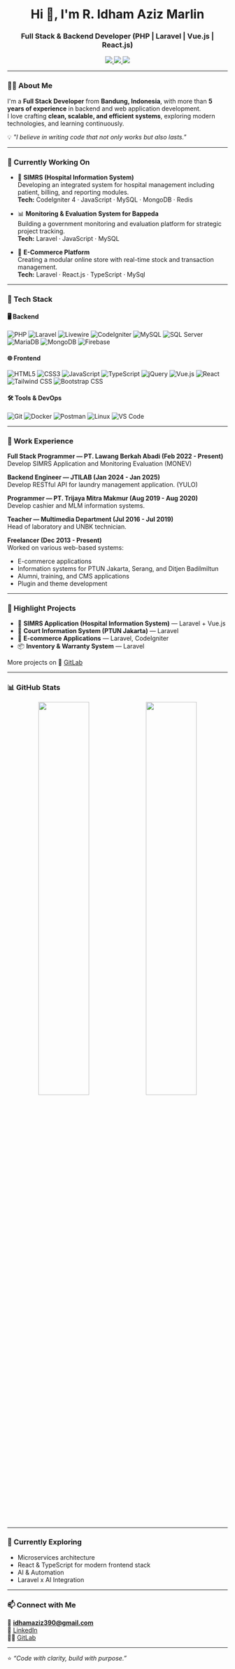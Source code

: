 <h1 align="center">Hi 👋, I'm R. Idham Aziz Marlin</h1>
<h3 align="center">Full Stack & Backend Developer (PHP | Laravel | Vue.js | React.js)</h3>

<p align="center">
  <a href="https://www.linkedin.com/in/idham-aziz-marlin/" target="_blank">
    <img src="https://img.shields.io/badge/LinkedIn-0A66C2?style=for-the-badge&logo=linkedin&logoColor=white"/>
  </a>
  <a href="https://gitlab.com/IdhamAzizMarlin" target="_blank">
    <img src="https://img.shields.io/badge/GitLab-FC6D26?style=for-the-badge&logo=gitlab&logoColor=white"/>
  </a>
  <a href="mailto:idhamaziz390@gmail.com">
    <img src="https://img.shields.io/badge/Email-D14836?style=for-the-badge&logo=gmail&logoColor=white"/>
  </a>
</p>

---

### 👨‍💻 About Me
I'm a **Full Stack Developer** from **Bandung, Indonesia**, with more than **5 years of experience** in backend and web application development.  
I love crafting **clean, scalable, and efficient systems**, exploring modern technologies, and learning continuously.

💡 *"I believe in writing code that not only works but also lasts."*

---

### 🚧 Currently Working On

- 🏥 **SIMRS (Hospital Information System)**  
  Developing an integrated system for hospital management including patient, billing, and reporting modules.  
  **Tech:** CodeIgniter 4 · JavaScript · MySQL · MongoDB · Redis

- 📊 **Monitoring & Evaluation System for Bappeda**  
  Building a government monitoring and evaluation platform for strategic project tracking.  
  **Tech:** Laravel · JavaScript · MySQL

- 🛒 **E-Commerce Platform**  
  Creating a modular online store with real-time stock and transaction management.  
  **Tech:** Laravel · React.js · TypeScript · MySql

---

### 🧠 Tech Stack

#### 🖥️ Backend
![PHP](https://img.shields.io/badge/PHP-777BB4?style=flat-square&logo=php&logoColor=white)
![Laravel](https://img.shields.io/badge/Laravel-FF2D20?style=flat-square&logo=laravel&logoColor=white)
![Livewire](https://img.shields.io/badge/Livewire-4E56A6?style=flat-square&logo=livewire&logoColor=white)
![CodeIgniter](https://img.shields.io/badge/CodeIgniter-EF4223?style=flat-square&logo=codeigniter&logoColor=white)
![MySQL](https://img.shields.io/badge/MySQL-4479A1?style=flat-square&logo=mysql&logoColor=white)
![SQL Server](https://img.shields.io/badge/SQL%20Server-CC2927?style=flat-square&logo=microsoftsqlserver&logoColor=white)
![MariaDB](https://img.shields.io/badge/MariaDB-003545?style=flat-square&logo=mariadb&logoColor=white)
![MongoDB](https://img.shields.io/badge/MongoDB-47A248?style=flat-square&logo=mongodb&logoColor=white)
![Firebase](https://img.shields.io/badge/Firebase-FFCA28?style=flat-square&logo=firebase&logoColor=black)

#### 🌐 Frontend
![HTML5](https://img.shields.io/badge/HTML5-E34F26?style=flat-square&logo=html5&logoColor=white)
![CSS3](https://img.shields.io/badge/CSS3-1572B6?style=flat-square&logo=css3&logoColor=white)
![JavaScript](https://img.shields.io/badge/JavaScript-F7DF1E?style=flat-square&logo=javascript&logoColor=black)
![TypeScript](https://img.shields.io/badge/TypeScript-3178C6?style=flat-square&logo=typescript&logoColor=white)
![jQuery](https://img.shields.io/badge/jQuery-0769AD?style=flat-square&logo=jquery&logoColor=white)
![Vue.js](https://img.shields.io/badge/Vue.js-4FC08D?style=flat-square&logo=vuedotjs&logoColor=white)
![React](https://img.shields.io/badge/React-20232A?style=flat-square&logo=react&logoColor=61DAFB)
![Tailwind CSS](https://img.shields.io/badge/Tailwind_CSS-06B6D4?style=flat-square&logo=tailwindcss&logoColor=white)
![Bootstrap CSS](https://img.shields.io/badge/Bootstrap-563D7C?style=flat-square&logo=bootstrap&logoColor=white)

#### 🛠️ Tools & DevOps
![Git](https://img.shields.io/badge/Git-F05032?style=flat-square&logo=git&logoColor=white)
![Docker](https://img.shields.io/badge/Docker-2496ED?style=flat-square&logo=docker&logoColor=white)
![Postman](https://img.shields.io/badge/Postman-FF6C37?style=flat-square&logo=postman&logoColor=white)
![Linux](https://img.shields.io/badge/Linux-FCC624?style=flat-square&logo=linux&logoColor=black)
![VS Code](https://img.shields.io/badge/VS%20Code-007ACC?style=flat-square&logo=visualstudiocode&logoColor=white)

---

### 💼 Work Experience

**Full Stack Programmer — PT. Lawang Berkah Abadi (Feb 2022 - Present)**  
Develop SIMRS Application and Monitoring Evaluation (MONEV)

**Backend Engineer — JTILAB (Jan 2024 - Jan 2025)**  
Develop RESTful API for laundry management application. (YULO)

**Programmer — PT. Trijaya Mitra Makmur (Aug 2019 - Aug 2020)**  
Develop cashier and MLM information systems.

**Teacher — Multimedia Department (Jul 2016 - Jul 2019)**  
Head of laboratory and UNBK technician.

**Freelancer (Dec 2013 - Present)**  
Worked on various web-based systems:
- E-commerce applications  
- Information systems for PTUN Jakarta, Serang, and Ditjen Badilmiltun  
- Alumni, training, and CMS applications  
- Plugin and theme development

---

### 🚀 Highlight Projects
- 🏥 **SIMRS Application (Hospital Information System)** — Laravel + Vue.js  
- 🧾 **Court Information System (PTUN Jakarta)** — Laravel  
- 🛒 **E-commerce Applications** — Laravel, CodeIgniter  
- 📦 **Inventory & Warranty System** — Laravel  

More projects on 🔗 [GitLab](https://gitlab.com/IdhamAzizMarlin)

---

### 📊 GitHub Stats
<p align="center">
  <img width="48%" src="https://github-readme-stats.vercel.app/api?username=IdhamAzizMarlin&show_icons=true&theme=tokyonight" />
  <img width="48%" src="https://github-readme-streak-stats.herokuapp.com/?user=IdhamAzizMarlin&theme=tokyonight" />
</p>

---

### 🌱 Currently Exploring
- Microservices architecture
- React & TypeScript for modern frontend stack  
- AI & Automation
- Laravel x AI Integration  

---

### 📫 Connect with Me
📧 **idhamaziz390@gmail.com**  
💼 [LinkedIn](https://www.linkedin.com/in/idham-aziz-marlin/)  
🧑‍💻 [GitLab](https://gitlab.com/IdhamAzizMarlin)

---

⭐ *“Code with clarity, build with purpose.”*
